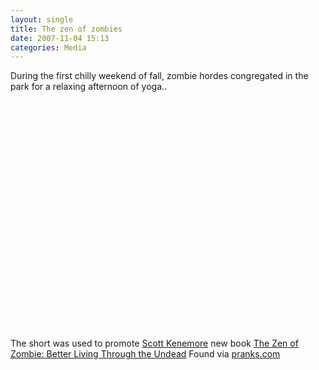 ```yaml
---
layout: single
title: The zen of zombies
date: 2007-11-04 15:13
categories: Media
---
```

During the first chilly weekend of fall, zombie hordes congregated in the park for a relaxing afternoon of yoga..

<object width="425" height="366"><param name="movie" value="http://www.youtube.com/v/KsV1ShKtAcE&rel=1&border=0"></param><param name="wmode" value="transparent"></param><embed src="http://www.youtube.com/v/KsV1ShKtAcE&rel=1&border=0" type="application/x-shockwave-flash" wmode="transparent" width="425" height="366"></embed></object>

The short was used to promote <a href="http://www.zenofzombie.com/">Scott Kenemore</a> new book <a href="http://www.amazon.com/Zen-Zombie-Better-Living-Through/dp/1602391874/ref=si3_rdr_bb_product/105-3825657-2460436">The Zen of Zombie: Better Living Through the Undead</a>
Found via <a href="http://pranks.com/2007/11/04/zombie-yoga/">pranks.com</a>
